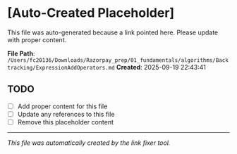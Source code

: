 # [Auto-Created Placeholder]

This file was auto-generated because a link pointed here.
Please update with proper content.

**File Path**: `/Users/fc20136/Downloads/Razorpay_prep/01_fundamentals/algorithms/Backtracking/ExpressionAddOperators.md`
**Created**: 2025-09-19 22:43:41

## TODO
- [ ] Add proper content for this file
- [ ] Update any references to this file
- [ ] Remove this placeholder content

---
*This file was automatically created by the link fixer tool.*
